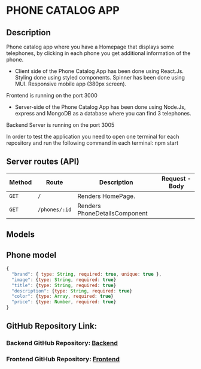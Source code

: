 # PHONE CATALOG APP



## Description 

Phone catalog app where you have a Homepage that displays some telephones, by clicking in each phone you get additional information of the phone. 

- Client side of the Phone Catalog App has been done using React.Js. Styling done using styled components. Spinner has been done using MUI. Responsive mobile app (380px screen).

Frontend is running on the port 3000 

- Server-side of the Phone Catalog App has been done using Node.Js, express and MongoDB as a database where you can find 3 telephones. 

Backend Server is running on the port 3005

In order to test the application you need to open one terminal for each repository and run the following command in each terminal: npm start

## Server routes (API)


| **Method** | **Route**                          | **Description**                                              | Request  - Body                                          |
| ---------- | ---------------------------------- | ------------------------------------------------------------ | -------------------------------------------------------- |
| `GET`      | `/`                                | Renders HomePage.                |                                                          |
| `GET`      | `/phones/:id`                           | Renders   PhoneDetailsComponent                                |                                                          |



## Models 

## Phone model 


```javascript
{
  "brand": { type: String, required: true, unique: true },
  "image": {type: String, required: true}
  "title": {type: String, required: true}
  "description": {type: String, required: true}
  "color": {type: Array, required: true}
  "price": {type: Number, required: true}
}
```

## GitHub Repository Link: 



### Backend GitHub Repository: [Backend](https://github.com/jordiroca94/Phone-catalog-app-backend)

### Frontend GitHub Repository: [Frontend](https://github.com/jordiroca94/Phone-catalog-app-Frontend)
